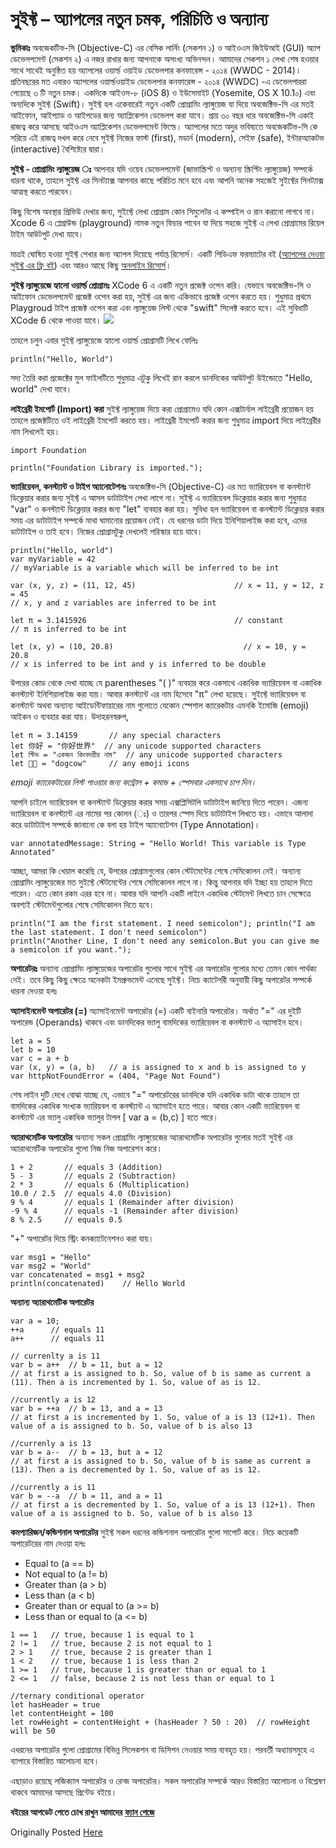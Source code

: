 # সুইফ্ট – অ্যাপলের নতুন চমক, পরিচিতি ও অন্যান্য

**ভুমিকাঃ** অবজেকটিভ-সি \(Objective-C\) এর বেসিক লার্নিং \(সেকশন ১\) ও আইওএস জিইউআই \(GUI\) অ্যাপ ডেভেলপমেন্ট \(সেকশন ২\) এ নজর রাখার জন্য আপনাকে অসংখ্য অভিনন্দন। আমাদের সেকশন ১ লেখা শেষ হওয়ার সাথে সাথেই অনুষ্ঠিত হয় অ্যাপলের ওয়ার্ল্ড ওয়াইড ডেভেলপার কনফারেন্স - ২০১৪ \(WWDC - 2014\)। প্রতিবছরের মত এবারও অ্যাপলের ওয়ার্ল্ডওয়াইড ডেভেলপার কনফারেন্স - ২০১৪ \(WWDC\) -এ ডেভেলপাররা পেয়েছে ৩ টি নতুন চমক। একদিকে আইওস-৮ \(iOS 8\) ও ইউসেমাইট \(Yosemite, OS X 10.1০\) এবং অন্যদিকে সুইফ্ট \(Swift\)। সুইফ্ট হল একেবারেই নতুন একটি প্রোগ্রামিং ল্যাঙ্গুয়েজ যা দিয়ে অবজেক্টিভ-সি এর মতই আইফোন, আইপ্যাড ও আইপডের জন্য অ্যাপ্লিকেশন ডেভেলপ করা যাবে। প্রায় ৩০ বছর ধরে অবজেক্টিভ-সি একাই রাজত্ব করে আসছে আইওএস অ্যাপ্লিকেশন ডেভেলপমেন্ট ফিল্ডে। অ্যাপলের মতে অদুর ভবিষ্যতে অবজেকটিভ-সি কে সরিয়ে এই রাজত্ব দখল করে নেবে সুইফ্ট নিজের ফাস্ট \(first\), মডার্ন \(modern\), সেইফ \(safe\), ইন্টারঅ্যাকটভ \(interactive\) বৈশিষ্ট্যের দ্বারা।

**সুইফ্ট - প্রোগ্রামিং ল্যাঙ্গুয়েজ ঃ** আপনার যদি ওয়েব ডেভেলপমেন্ট \(জাভাস্ক্রিপ্ট ও অন্যান্য স্ক্রিপ্টিং ল্যাঙ্গুয়েজ\) সম্পর্কে ধারনা থাকে, তাহলে সুইফ্ট এর সিনট্যাক্স আপনার কাছে পরিচিত মনে হবে এবং আপনি অনেক সহজেই সুইফ্টের সিনট্যাক্স আত্মস্থ করতে পারবেন।

কিছু বিশেষ অবস্থার প্রিভিউ দেখার জন্য, সুইফ্টে লেখা প্রোগ্রাম কোন সিমুলেটর এ কম্পাইল ও রান করানো লাগবে না। Xcode 6 এ প্লেগ্রাউন্ড \(playground\) নামক নতুন ফিচার পাবেন যা দিয়ে সহজে সুইফ্ট এ লেখা প্রোগ্রামের রিয়েল টাইম আউটপুট দেখা যাবে।

মাত্রই ঘোষিত হওয়া সুইফ্ট শেখার জন্য অ্যাপল দিয়েছে পর্যাপ্ত রিসোর্স। একটি পিডিএফ ফরম্যাটের বই \([অ্যাপলের দেওয়া সুইফ্ট এর ফ্রি বই](https://itunes.apple.com/us/book/swift-programming-language/id881256329?mt=11)\) এবং আরও আছে কিছু [অনলাইন রিসোর্স](http://swiftlang.eu/)।

**সুইফ্ট ল্যাঙ্গুয়েজে হ্যালো ওয়ার্ল্ড প্রোগ্রামঃ** XCode 6 এ একটি নতুন প্রজেক্ট ওপেন করি। যেভাবে অবজেক্টিভ-সি ও আইফোন ডেভেলপমেন্ট প্রজেক্ট ওপেন করা হয়, সুইফ্ট এর জন্য একিভাবে প্রজেক্ট ওপেন করতে হয়। শুধুমাত্র প্রথমে Playgroud টাইপ প্রজেক্ট ওপেন করা এবং ল্যাঙ্গুয়েজ লিস্ট থেকে "swift" সিলেক্ট করতে হবে। এই সুবিধাটি XCode 6 থেকে পাওয়া যাবে। ![](https://developer.apple.com/library/prerelease/ios/documentation/swift/conceptual/buildingcocoaapps/Art/newproject_2x.png)

তাহলে চলুন এবার সুইফ্ট ল্যাঙ্গুয়েজে হ্যালো ওয়ার্ল্ড প্রোগ্রামটি লিখে ফেলিঃ

```text
println("Hello, World")
```

সদ্য তৈরি করা প্রজেক্টের মুল ফাইলটিতে শুধুমাত্র এটুকু লিখেই রান করলে ডানদিকের আউটপুট উইন্ডোতে "Hello, world" দেখা যাবে।

**লাইব্রেরী ইমপোর্ট \(Import\) করা** সুইফ্ট ল্যাঙ্গুয়েজ দিয়ে করা প্রোগ্রামেও যদি কোন এক্সটার্নাল লাইব্রেরী প্রয়োজন হয় তাহলে প্রজেক্টটিতে ওই লাইব্রেরী ইমপোর্ট করতে হয়। লাইব্রেরী ইমপোর্ট করার জন্য শুধুমাত্র import দিয়ে লাইব্রেরীর নাম লিখলেই হয়।

```text
import Foundation

println("Foundation Library is imported.");
```

**ভ্যারিয়েবল, কনস্ট্যান্ট ও টাইপ অ্যানোটেশনঃ** অবজেক্টিভ-সি \(Objective-C\) এর মত ভ্যারিয়েবল বা কনস্ট্যান্ট ডিক্লেয়ার করার জন্য সুইফ্ট এ আসল ডাটাটাইপ লেখা লাগে না। সুইফ্ট এ ভ্যারিয়েবল ডিক্লেয়ার করার জন্য শুধুমাত্র "var" ও কনস্ট্যান্ট ডিক্লেয়ার করার জন্য "let" ব্যবহার করা হয়। সুবিধা হল ভ্যারিয়েবল বা কনস্ট্যান্ট ডিক্লেয়ার করার সময় এর ডাটাটাইপ সম্পর্কে মাথা ঘামানোর প্রয়োজন নেই। যে ধরনের ডাটা দিয়ে ইনিশিয়ালাইজ করা হবে, এদের ডাটাটাইপ ও তাই হবে। নিজের প্রোগ্রামটুকু দেখলেই পরিস্কার হয়ে যাবে।

```text
println("Hello, world")
var myVariable = 42
// myVariable is a variable which will be inferred to be int

var (x, y, z) = (11, 12, 45)                      // x = 11, y = 12, z = 45
// x, y and z variables are inferred to be int

let π = 3.1415926                                 // constant
// π is inferred to be int

let (x, y) = (10, 20.8)                             // x = 10, y = 20.8
// x is inferred to be int and y is inferred to be double
```

উপরের কোড থেকে দেখা যাচ্ছে যে parentheses "\( \)" ব্যবহার করে একসাথে একাধিক ভ্যারিয়েবল বা একাধিক কনস্ট্যান্ট ইনিশিয়ালাইজ করা যায়। আবার কনস্ট্যান্ট এর নাম হিসেবে "π" লেখা হয়েছে। সুইফ্টে ভ্যারিয়েবল বা কনস্ট্যান্ট অথবা অন্যান্য আইডেন্টিফায়ারের নাম গুলোতে যেকোন স্পেশাল ক্যারেকটার এমনকি ইমোজি \(emoji\) আইকন ও ব্যবহার করা যায়। উদাহরনস্বরুপ,

```text
let π = 3.14159       // any special characters
let 你好 = "你好世界"  // any unicode supported characters
let স্টিভ = "একজন কিংবদন্তীর নাম"  // any unicode supported characters
let 🐶🐮 = "dogcow"     // any emoji icons
```

_emoji ক্যারেকটারের লিস্ট পাওয়ার জন্য কন্ট্রোল + কমান্ড + স্পেসবার একসাথে চাপ দিন।_

আপনি চাইলে ভ্যারিয়েবল বা কনস্ট্যান্ট ডিক্লেয়ার করার সময় এক্সপ্লিসিটলি ডাটাটাইপ জানিয়ে দিতে পারেন। এজন্য ভ্যারিয়েবল বা কনস্ট্যান্ট এর নামের পর কোলন \(ঃ\) ও তারপর স্পেস দিয়ে ডাটাটাইপ লিখতে হয়। এভাবে আলাদা করে ডাটাটাইপ সম্পর্কে জানানো কে বলা হয় টাইপ অ্যানোটেশন \(Type Annotation\)।

```text
var annotatedMessage: String = "Hello World! This variable is Type Annotated"
```

আচ্ছা, আমরা কি খেয়াল করেছি যে, উপরের প্রোগ্রামগুলোর কোন স্টেটমেন্টের শেষে সেমিকোলন নেই। অন্যান্য প্রোগ্রামিং ল্যাঙ্গুয়েজের মত সুইফ্টে স্টেটমেন্টের শেষে সেমিকোলন লাগে না। কিন্তু আপনার যদি ইচ্ছা হয় তাহলে দিতে পারেন। এতে কোন রকম এরর হবে না। আবার যদি আপনি একটি লাইনে একাধিক স্টেটমেন্ট লিখতে চান সেক্ষেত্রে অবশ্যই স্টেটমেন্টগুলোর শেষে সেমিকোলন দিতে হবে।

```text
println("I am the first statement. I need semicolon"); println("I am the last statement. I don't need semicolon")
println("Another Line, I don't need any semicolon.But you can give me a semicolon if you want.");
```

**অপারেটরঃ** অন্যান্য প্রোগ্রামিং ল্যাঙ্গুয়েজের অপারেটর গুলোর সাথে সুইফ্ট এর অপারেটর গুলোর মধ্যে তেমন কোন পার্থক্য নেই। তবে কিছু কিছু ক্ষেত্রে অনেকটা ইমপ্রুভমেন্ট এনেছে সুইফ্ট। নিচে ক্যাটেগরী অনুযায়ী কিছু অপারেটর সম্পর্কে ধারনা দেওয়া হলঃ

**অ্যাসাইনমেন্ট অপারেটর \(=\)** অ্যাসাইনমেন্ট অপারেটর \(=\) একটি বাইনারি অপারেটর। অর্থাত "=" এর দুইটি অপারেন্ড \(Operands\) থাকবে এবং ডানদিকের ভ্যালু বামদিকের ভ্যারিয়েবল বা কনস্ট্যান্ট এ অ্যাসাইন হবে।

```text
let a = 5
let b = 10
var c = a + b
var (x, y) = (a, b)   // a is assigned to x and b is assigned to y
var httpNotFoundError = (404, "Page Not Found")
```

শেষ লাইন দুটি দেখে বোঝা যাচ্ছে যে, এভাবে "=" অপারেটরের ডানদিকে যদি একাধিক ডাটা থাকে তাহলে তা বামদিকের একাধিক সংখ্যক ভ্যারিয়বল বা কনস্ট্যান্ট এ অ্যাসাইন হতে পারে। আবার কোন একটি ভ্যারিয়েবল বা কনস্ট্যান্ট এর ভ্যালু একাধিক ভ্যালুর টাপল \[ var a = \(b,c\) \] হতে পারে।

**অ্যারাথমেটিক অপারেটর** অন্যান্য সকল প্রোগ্রামিং ল্যাঙ্গুয়েজের অ্যারাথমেটিক অপারেটর গুলোর মতই সুইফ্ট এর অ্যারাথমেটিক অপারেটর গুলো নিজ নিজ অপারেশন করে।

```text
1 + 2       // equals 3 (Addition)
5 - 3       // equals 2 (Subtraction)
2 * 3       // equals 6 (Multiplication)
10.0 / 2.5  // equals 4.0 (Division)
9 % 4       // equals 1 (Remainder after division)
-9 % 4      // equals -1 (Remainder after division)
8 % 2.5     // equals 0.5
```

"+" অপারেটর দিয়ে স্ট্রিং কনক্যাটেনেশনও করা যায়।

```text
var msg1 = "Hello"
var msg2 = "World"
var concatenated = msg1 + msg2
println(concatenated)    // Hello World
```

**অন্যান্য অ্যারাথমেটিক অপারেটর**

```text
var a = 10;
++a      // equals 11
a++      // equals 11

// currenlty a is 11
var b = a++  // b = 11, but a = 12
// at first a is assigned to b. So, value of b is same as current a (11). Then a is incremented by 1. So, value of as is 12.

//currently a is 12
var b = ++a  // b = 13, and a = 13
// at first a is incremented by 1. So, value of a is 13 (12+1). Then value of a is assigned to b. So, value of b is also 13

//currenly a is 13
var b = a--  // b = 13, but a = 12
// at first a is assigned to b. So, value of b is same as current a (13). Then a is decremented by 1. So, value of as is 12.

//currently a is 11
var b = --a  // b = 11, and a = 11
// at first a is decremented by 1. So, value of a is 13 (12+1). Then value of a is assigned to b. So, value of b is also 13
```

**কমপ্যারিজন/কন্ডিশনাল অপারেটর** সুইফ্ট সকল ধরনের কন্ডিশনাল অপারেটর গুলো সাপোর্ট করে। নিচে কয়েকটি অপারেটরের নাম দেওয়া হলঃ

* Equal to \(a == b\)
* Not equal to \(a != b\)
* Greater than \(a &gt; b\)
* Less than \(a &lt; b\)
* Greater than or equal to \(a &gt;= b\)
* Less than or equal to \(a &lt;= b\)

```text
1 == 1   // true, because 1 is equal to 1
2 != 1   // true, because 2 is not equal to 1
2 > 1    // true, because 2 is greater than 1
1 < 2    // true, because 1 is less than 2
1 >= 1   // true, because 1 is greater than or equal to 1
2 <= 1   // false, because 2 is not less than or equal to 1

//ternary conditional operator
let hasHeader = true
let contentHeight = 100
let rowHeight = contentHeight + (hasHeader ? 50 : 20)  // rowHeight will be 50
```

এধরনের অপারেটর গুলো প্রোগ্রামের বিভিন্ন সিলেকশন বা ডিসিশন নেওয়ার সময় ব্যবহৃত হয়। পরবর্তী অধ্যায়সমুহে এ ব্যাপারে বিস্তারিত আলোচনা হবে।

এছাড়াও রয়েছে লজিক্যাল অপারেটর ও রেন্জ অপারেটর। সকল অপারেটর সম্পর্কে আরও বিস্তারিত আলোচনা ও বিশ্লেষণ থাকবে আমাদের আসছে প্রিন্টেড বইয়ে।

**বইয়ের আপডেট পেতে চোখ রাখুন আমাদের** [**ফ্যান পেজে**](https://www.facebook.com/bangla.objc.swift.ios)

Originally Posted [Here](http://nuhil.net/2014/06/15/৩-১ঃ-সুইফ্ট-swift-অ্যাপলের-নতু/)

